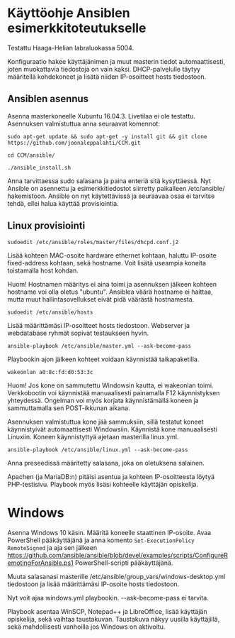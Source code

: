 # Käyttöohje Ansiblen esimerkkitoteutukselle

Testattu Haaga-Helian labraluokassa 5004.

Konfiguraatio hakee käyttäjänimen ja muut masterin tiedot automaattisesti, joten muokattavia tiedostoja on vain kaksi. DHCP-palvelulle täytyy määritellä kohdekoneet ja lisätä niiden IP-osoitteet hosts tiedostoon. 

## Ansiblen asennus

Asenna masterkoneelle Xubuntu 16.04.3. Livetilaa ei ole testattu. Asennuksen valmistuttua anna seuraavat komennot:
```
sudo apt-get update && sudo apt-get -y install git && git clone https://github.com/joonaleppalahti/CCM.git
```
```
cd CCM/ansible/
```
```
./ansible_install.sh
```
Anna tarvittaessa sudo salasana ja paina enteriä sitä kysyttäessä. Nyt Ansible on asennettu ja esimerkkitiedostot siirretty paikalleen /etc/ansible/ hakemistoon. Ansible on nyt käytettävissä ja seuraavaa osaa ei tarvitse tehdä, ellei halua käyttää provisiointia.

## Linux provisiointi

```
sudoedit /etc/ansible/roles/master/files/dhcpd.conf.j2
```
Lisää kohteen MAC-osoite hardware ethernet kohtaan, haluttu IP-osoite fixed-address kohtaan, sekä hostname. Voit lisätä useampia koneita toistamalla host kohdan.

Huom! Hostnamen määritys ei aina toimi ja asennuksen jälkeen kohteen hostname voi olla oletus "ubuntu". Ansiblea väärä hostname ei haittaa, mutta muut hallintasovellukset eivät pidä väärästä hostnamesta.

```
sudoedit /etc/ansible/hosts
```
Lisää määrittämäsi IP-osoitteet hosts tiedostoon. Webserver ja webdatabase ryhmät sopivat testaukseen hyvin.

```
ansible-playbook /etc/ansible/master.yml --ask-become-pass
```
Playbookin ajon jälkeen kohteet voidaan käynnistää taikapaketilla.
```
wakeonlan a0:8c:fd:d0:53:3c
```
Huom! Jos kone on sammutettu Windowsin kautta, ei wakeonlan toimi. Verkkobootin voi käynnistää manuaalisesti painamalla F12 käynnistyksen yhteydessä. Ongelman voi myös korjata käynnistämällä koneen ja sammuttamalla sen POST-ikkunan aikana.

Asennuksen valmistuttua kone jää sammuksiin, sillä testatut koneet käynnistyivät automaattisesti Windowsiin. Käynnistä kone manuaalisesti Linuxiin. Koneen käynnistyttyä ajetaan masterilla linux.yml.
```
ansible-playbook /etc/ansible/linux.yml --ask-become-pass
```
Anna preseedissä määritetty salasana, joka on oletuksena salainen.

Apachen (ja MariaDB:n) pitäisi asentua ja kohteen IP-osoitteesta löytyä PHP-testisivu. Playbook myös lisäsi kohteelle käyttäjän opiskelija.

# Windows

Asenna Windows 10 käsin. Määritä koneelle staattinen IP-osoite. Avaa PowerShell pääkäyttäjänä ja anna komento `Set-ExecutionPolicy RemoteSigned` ja aja sen jälkeen https://github.com/ansible/ansible/blob/devel/examples/scripts/ConfigureRemotingForAnsible.ps1 PowerShell-scripti pääkäyttäjänä.

Muuta salasanasi masterille /etc/ansible/group_vars/windows-desktop.yml tiedostoon ja lisää määrittämäsi IP-osoite hosts tiedostoon.

Nyt voit ajaa windows.yml playbookin. --ask-become-pass ei tarvita.

Playbook asentaa WinSCP, Notepad++ ja LibreOffice, lisää käyttäjän opiskelija, sekä vaihtaa taustakuvan. Taustakuva näkyy uusilla käyttäjillä, sekä mahdollisesti vanhoilla jos Windows on aktivoitu.
